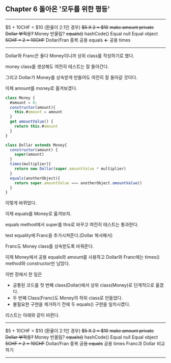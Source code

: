 ## Chapter 6 돌아온 '모두를 위한 평등'

----

\$5 + 10CHF = \$10 (환율이 2:1인 경우)
~~\$5 X 2 = \$10~~
~~make amount private~~
~~Dollar 부작용?~~
Money 반올림?
~~equals()~~
hashCode()
Equal null
Equal object
~~5CHF * 2 = 10CHF~~
Dollar/Fran 중복
공용 equals **<-**
공용 times

----



Dollar와 Franc은 둘다 Money이니까 상위 class를 작성하기로 했다.

money class를 생성해도 여전히 테스트는 잘 돌아간다.

그리고 Dollar가 Money를 상속받게 만들어도 여전히 잘 돌아갈 것이다.

이제 amount를 money로 옮겨보겠다.

```javascript
class Money {
  #amount = 0;
  constructor(amount){
    this.#amount = amount
  }
  get amountValue() {
    return this.#amount
  }
}

class Dollar extends Money{
  constructor(amount) {
    super(amount)
  }
  times(multiplier){
    return new Dollar(super.amountValue * multiplier)
  }
  equals(anotherObject){
    return super.amountValue === anotherObject.amountValue()
  }
}
```

이렇게 바뀌었다.

이제 equals를 Money로 옮겨보자.

equals method에서 super를 this로 바꾸고 여전히 테스트는 통과한다. 



test equality에 Franc을 추가시켜준다.(Dollar 복사해서)

Franc도 Money class를 상속받도록 바꿔준다.



이제 Money에서 공용 equals와 amount를 사용하고 Dollar와 Franc에는 times() method와 constructor만 남았다.

이번 장에서 한 일은

- 공통된 코드를 첫 번째 class(Dollar)에서 상위 class(Money)로 단계적으로 옮겼다.
- 두 번째 Class(Franc)도 Money의 하위 class로 만들었다.
- 불필요한 구현을 제거하기 전에 두 equals() 구현을 일치시켰다.

리스트는 아래와 같이 바뀐다.

----

\$5 + 10CHF = \$10 (환율이 2:1인 경우)
~~\$5 X 2 = \$10~~
~~make amount private~~
~~Dollar 부작용?~~
Money 반올림?
~~equals()~~
hashCode()
Equal null
Equal object
~~5CHF * 2 = 10CHF~~
Dollar/Fran 중복
~~공용 equals~~ 
공용 times
Franc과 Dollar 비교하기

----